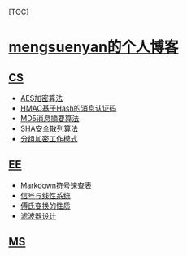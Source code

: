 ﻿<span id='toc'></span>
[TOC]

# [mengsuenyan的个人博客](#toc)


## [CS](#toc)


- [AES加密算法](docs/CS/AES加密算法.html)
- [HMAC基于Hash的消息认证码](docs/CS/HMAC基于Hash的消息认证码.html)
- [MD5消息摘要算法](docs/CS/MD5消息摘要算法.html)
- [SHA安全散列算法](docs/CS/SHA安全散列算法.html)
- [分组加密工作模式](docs/CS/分组加密工作模式.html)
## [EE](#toc)


- [Markdown符号速查表](docs/EE/Markdown符号速查表.html)
- [信号与线性系统](docs/EE/信号与线性系统.html)
- [傅氏变换的性质](docs/EE/傅氏变换的性质.html)
- [滤波器设计](docs/EE/滤波器设计.html)
## [MS](#toc)


